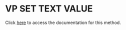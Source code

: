 <!---->
# VP SET TEXT VALUE

Click [here](https://developer.4d.com/docs/20/ViewPro/method-list#vp-set-text-value) to access the documentation for this method.


